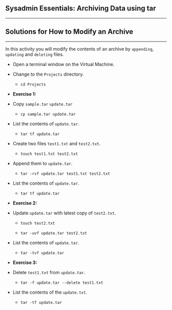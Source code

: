 ## Sysadmin Essentials: Archiving Data using tar

--------

## Solutions for How to Modify an Archive

-------


In this activity you will modify the contents of an archive by `appending`, `updating` and `deleting` files.

* Open a terminal window on the Virtual Machine.

* Change to the `Projects` directory.

    * `cd Projects`

* **Exercise 1:**  

* Copy `sample.tar` `update.tar`

    * `cp sample.tar update.tar`

* List the contents of `update.tar`.    

    * `tar tf update.tar`

* Create two files `test1.txt` and `test2.txt`. 

    * `touch test1.txt test2.txt`

* Append them to `update.tar`.    

    * `tar -rvf update.tar test1.txt test2.txt`

* List the contents of `update.tar`.

    * `tar tf update.tar`

* **Exercise 2:**    

* Update `update.tar` with latest copy of `test2.txt`.

    * `touch test2.txt`

    * `tar -uvf update.tar test2.txt`

* List the contents of `update.tar`.

    * `tar -tvf update.tar`

* **Exercise 3:**

* Delete `test1.txt` from `update.tar`.

    * `tar -f update.tar --delete test1.txt`

* List the contents of the `update.txt`.

    * `tar -tf update.tar`